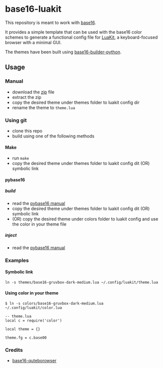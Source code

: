 # base16-luakit

This repository is meant to work with [base16](https://github.com/chriskempson/base16).

It provides a simple template that can be used with the base16 color schemes to generate a functional config file for [LuaKit](https://luakit.github.io), a keyboard-focused browser with a minimal GUI.

The themes have been built using [base16-builder-python](https://github.com/InspectorMustache/base16-builder-python).

## Usage

### Manual

- download the [zip](https://github.com/twnaing/base16-luakit/archive/master.zip) file
- extract the zip
- copy the desired theme under themes folder to luakit config dir
- rename the theme to `theme.lua`

### Using git 

- clone this repo
- build using one of the following methods

#### Make

- run `make`
- copy the desired theme under themes folder to luakit config dit (OR) symbolic link

#### pybase16

##### build

- read the [pybase16 manual](https://github.com/InspectorMustache/base16-builder-python#build)
- copy the desired theme under themes folder to luakit config dit (OR) symbolic link
- (OR) copy the desired theme under colors folder to luakit config and use the color in your theme file

##### inject

- read the [pybase16 manual](https://github.com/InspectorMustache/base16-builder-python#inject)

### Examples

#### Symbolic link

    ln -s themes/base16-gruvbox-dark-medium.lua ~/.config/luakit/theme.lua

#### Using color in your theme

```
$ ln -s colors/base16-gruvbox-dark-medium.lua ~/.config/luakit/color.lua

-- theme.lua
local c = require('color')

local theme = {}

theme.fg = c.base00
```

### Credits

- [base16-quteborowser](https://github.com/theova/base16-qutebrowser)
